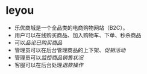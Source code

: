 # leyou
- 乐优商城是一个全品类的电商购物网站（B2C）。
- 用户可以在线购买商品、加入购物车、下单、秒杀商品
- 可以*品论已购买商品*
- 管理员可以在后台管理商品的上下架、*促销活动*
- 管理员可以*监控商品销售状况*
- 客服可以在后台处理*退款操作*
